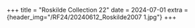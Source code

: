 +++
title = "Roskilde Collection 22"
date = 2024-07-01
extra = {header_img="/RF24/20240612_Roskilde2007 1.jpg"}
+++

<div data-nanogallery2='{
  "thumbnailWidth":   300,
  "thumbnailHeight":  300
  }'>
  <a href="/RF24/20240612_Roskilde2007 1.jpg"></a>
  <a href="/RF24//20240612_Roskilde4250 2.jpg"></a>
  <a href="/RF24/20240612_Roskilde4392 1.jpg"></a>
  <a href="/RF24/20240612_Roskilde4596 1.jpg"></a>
  <a href="/RF24/20240612_Roskilde4849 1.jpg"></a>
</div>
